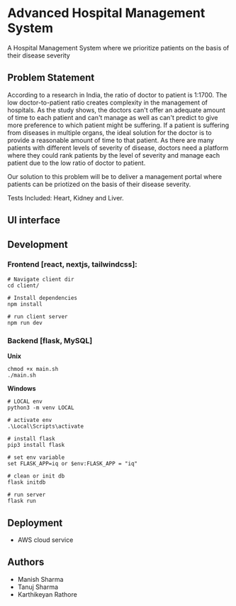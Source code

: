 # Advanced Hospital Management System
A Hospital Management System where we prioritize patients on the basis of their disease severity

## Problem Statement
According to a research in India, the ratio of doctor to patient is 1:1700. The low doctor-to-patient ratio creates complexity in the management of hospitals. 
As the study shows, the doctors can't offer an adequate amount of time to each patient and can't manage as well as can't predict to give more preference 
to which patient might be suffering. If a patient is suffering from diseases in multiple organs, the ideal solution for the doctor is to provide a reasonable 
amount of time to that patient. As there are many patients with different levels of severity of disease, doctors need a platform where they could rank 
patients by the level of severity and manage each patient due to the low ratio of doctor to patient.

Our solution to this problem will be to deliver a management portal where patients can be priotized on the basis of their disease severity.

Tests Included: Heart, Kidney and Liver.

## UI interface



## Development
### Frontend [react, nextjs, tailwindcss]:
```
# Navigate client dir
cd client/

# Install dependencies
npm install

# run client server
npm run dev
```


### Backend [flask, MySQL]

**Unix**
```
chmod +x main.sh
./main.sh
```

**Windows**
```
# LOCAL env
python3 -m venv LOCAL

# activate env
.\Local\Scripts\activate

# install flask
pip3 install flask

# set env variable
set FLASK_APP=iq or $env:FLASK_APP = "iq"

# clean or init db
flask initdb

# run server
flask run
```

## Deployment
* AWS cloud service


## Authors
* Manish Sharma
* Tanuj Sharma
* Karthikeyan Rathore
